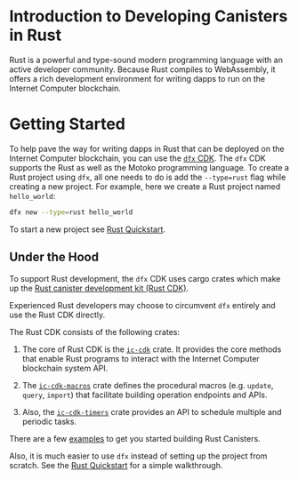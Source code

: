 # Introduction to Developing Canisters in Rust

Rust is a powerful and type-sound modern programming language with an active developer community. Because Rust compiles to WebAssembly, it offers a rich development environment for writing dapps to run on the Internet Computer blockchain. 

# Getting Started
To help pave the way for writing dapps in Rust that can be deployed on the Internet Computer blockchain, you can use the [`dfx` CDK](../../setup/install/index.mdx). The `dfx` CDK supports the Rust as well as the Motoko programming language. To create a Rust project using `dfx`, all one needs to do is add the `--type=rust` flag while creating a new project. For example, here we create a Rust project named `hello_world`:

```bash
dfx new --type=rust hello_world
```

To start a new project see [Rust Quickstart](./rust-quickstart.md).

## Under the Hood

To support Rust development, the `dfx` CDK uses cargo crates which make up the [Rust canister development kit (Rust CDK)](https://github.com/dfinity/cdk-rs). 

Experienced Rust developers may choose to circumvent `dfx` entirely and use the Rust CDK directly.

The Rust CDK consists of the following crates:

1. The core of Rust CDK is the [`ic-cdk`](https://crates.io/crates/ic-cdk) crate. It provides the core methods that enable Rust programs to interact with the Internet Computer blockchain system API.

2. The [`ic-cdk-macros`](https://crates.io/crates/ic-cdk-macros) crate defines the procedural macros (e.g. `update`, `query`, `import`) that facilitate building operation endpoints and APIs.

3. Also, the [`ic-cdk-timers`](https://crates.io/crates/ic-cdk-timers) crate provides an API to schedule multiple and periodic tasks.

There are a few [examples](https://github.com/dfinity/cdk-rs/tree/main/examples) to get you started building Rust Canisters.

Also, it is much easier to use `dfx` instead of setting up the project from scratch. See the [Rust Quickstart](./rust-quickstart.md) for a simple walkthrough.
